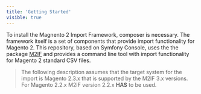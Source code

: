 ```yaml
---
title: 'Getting Started'
visible: true
---
```


To install the Magnento 2 Import Framework, composer is necessary. The framework itself is a set of components that provide import functionality for Magento 2. This repository, based on Symfony Console, uses the the package [M2IF](https://github.com/techdivision/import) and provides a command line tool with import functionality for Magento 2 standard CSV files.

> The following description assumes that the target system for the import is Magento 2.3.x that is supported by the M2IF 3.x versions. For Magento 2.2.x M2IF version 2.2.x **HAS** to be used.